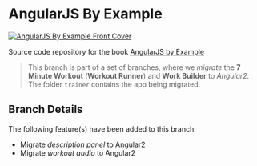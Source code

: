 # AngularJS By Example

[![AngularJS By Example Front Cover](https://d1ldz4te4covpm.cloudfront.net/sites/default/files/imagecache/ppv4_main_book_cover/9781783553815.png)](https://www.packtpub.com/web-development/angularjs-example)

Source code repository for the book [AngularJS by Example](https://www.packtpub.com/web-development/angularjs-example)

> This branch is part of a set of branches, where we *migrate* the **7 Minute Workout** (**Workout Runner**) and **Work Builder** to *Angular2*. The folder `trainer` contains the app being migrated. 

## Branch Details

The following feature(s) have been added to this branch:
* Migrate *description panel* to Angular2
* Migrate *workout audio* to Angular2

